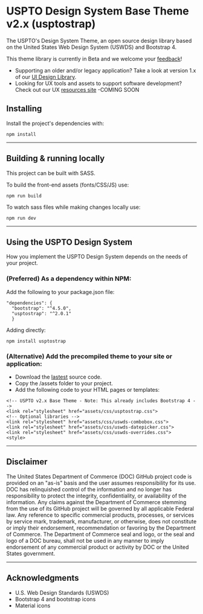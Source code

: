 # USPTO Design System Base Theme v2.x (usptostrap)
The USPTO's Design System Theme, an open source design library based on the United States Web Design System (USWDS) and Bootstrap 4.

This theme library is currently in Beta and we welcome your [feedback](https://github.com/USPTO/USPTO-DS-Theme/issues)!

- Supporting an older and/or legacy application? Take a look at version 1.x of our [UI Design Library](https://github.com/USPTO/designpatterns).
- Looking for UX tools and assets to support software development? Check out our UX [resources site](https://github.com/USPTO/USPTO-DS-for-Designers) -COMING SOON

## Installing
Install the project's dependencies with:
```
npm install

```
----

## Building & running locally
This project can be built with SASS.

To build the front-end assets (fonts/CSS/JS) use:
```
npm run build
```

To watch sass files while making changes locally use:
```
npm run dev
```
----

## Using the USPTO Design System

How you implement the USPTO Design System depends on the needs of your project.

### (Preferred) As a dependency within NPM:
Add the following to your package.json file:
```
"dependencies": {
  "bootstrap": "^4.5.0",
  "usptostrap": "^2.0.1"
  }
```
Adding directly:
```
npm install usptostrap
```

### (Alternative) Add the precompiled theme to your site or application:

- Download the [lastest](https://github.com/USPTO/USPTO-DS-Theme/archive/master.zip) source code.
- Copy the /assets folder to your project.
- Add the following code to your HTML pages or templates: 

```
<!-- USPTO v2.x Base Theme - Note: This already includes Bootstrap 4 -->
<link rel="stylesheet" href="assets/css/usptostrap.css">
<!-- Optional libraries -->
<link rel="stylesheet" href="assets/css/uswds-combobox.css">
<link rel="stylesheet" href="assets/css/uswds-datepicker.css">
<link rel="stylesheet" href="assets/css/uswds-overrides.css">
<style>
```

----

## Disclaimer

The United States Department of Commerce (DOC) GitHub project code is provided on an "as-is" basis and the user assumes responsibility for its use. DOC has relinquished control of the information and no longer has responsibility to protect the integrity, confidentiality, or availability of the information. Any claims against the Department of Commerce stemming from the use of its GitHub project will be governed by all applicable Federal law. Any reference to specific commercial products, processes, or services by service mark, trademark, manufacturer, or otherwise, does not constitute or imply their endorsement, recommendation or favoring by the Department of Commerce. The Department of Commerce seal and logo, or the seal and logo of a DOC bureau, shall not be used in any manner to imply endorsement of any commercial product or activity by DOC or the United States government.

----

## Acknowledgments

* U.S. Web Design Standards (USWDS)
* Bootstrap 4 and bootstrap icons
* Material icons
